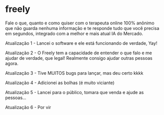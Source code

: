 # freely
Fale o que, quanto e como quiser com o terapeuta online 100% anônimo que não guarda nenhuma informação e te responde tudo que você precisa em segundos, integrado com a melhor e mais atual IA do Mercado.

Atualização 1 - Lancei o software e ele está funcionando de verdade, Yay!

Atualização 2 - O Freely tem a capacidade de entender o que falo e me ajudar de verdade, que legal! Realmente consigo ajudar outras pessoas agora.

Atualização 3 - Tive MUITOS bugs para lançar, mas deu certo kkkk 

Atualização 4 - Adicionei as bolhas (é muito viciante)

Atualização 5 - Lancei para o público, tomara que venda e ajude as pessoas...

Atualização 6 - Por vir
